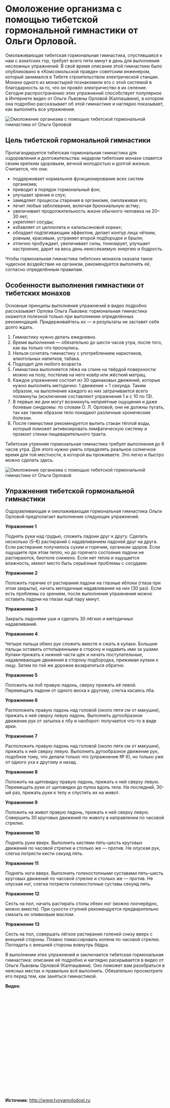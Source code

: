 # Омоложение организма с помощью тибетской гормональной гимнастики от Ольги Орловой.
Омолаживающая тибетская гормональная гимнастика, спустившаяся к нам с азиатских гор, требует всего пяти минут в день для выполнения несложных упражнений. В своё время описание этой гимнастики было опубликовано в «Комсомольской правде» советским инженером, который занимался в Тибете строительством электрической станции. Монахи одного из монастырей познакомили его с этой системой в благодарность за то, что он провёл электричество в их селение. Сегодня распространению этих упражнений способствует популярное в Интернете видео от Ольги Львовны Орловой (Калпашвини), в котором она подробно рассказывает об этой гимнастике и наглядно показывает, как выполнять все упражнения.

![Омоложение организма с помощью тибетской гормональной гимнастики от Ольги Орловой](/images/Houseworks/Health/tibet_gimnastika_01.jpg 'Омоложение организма с помощью тибетской гормональной гимнастики от Ольги Орловой')

## Цель тибетской гормональной гимнастики

Пропагандируется тибетская гормональная гимнастика для оздоровления и долгожительства: недаром тибетские монахи славятся своим крепким здоровьем, вечной молодостью и долгой жизнью. Считается, что она:

- поддерживает нормальное функционирование всех систем организма;
- приводит в порядок гормональный фон;
- улучшает зрение и слух;
- замедляет процессы старения в организме, омолаживая его;
- лечит любые заболевания, включая бронхиальную астму;
- увеличивает продолжительность жизни обычного человека на 20–30 лет;
- укрепляет сосуды;
- избавляет от целлюлита и «апельсиновой корки»;
- обладает подтягивающим эффектом, делает контур лица чётким, ровным, красивым, устраняет второй подбородок и брыли;
- отлично пробуждает, увеличивает силы, тонизирует, улучшает настроение, дарит на весь день неиссякаемую энергию и бодрость.

Чтобы гормональная гимнастика тибетских монахов оказала такое чудесное воздействие на организм, рекомендуется выполнять её, согласно определённым правилам.

## Особенности выполнения гимнастики от тибетских монахов

Основные принципы выполнения упражнений в видео подробно рассказывает Орлова Ольга Львовна: гормональная гимнастика окажется полезной только при выполнении определённых рекомендаций. Придерживайтесь их — и результаты не заставят себя долго ждать.

1. Гимнастику нужно делать ежедневно.
2. Время выполнения — обязательно до шести часов утра, после того, как вы только что проснулись.
3. Нельзя сочетать гимнастику с употреблением наркотиков, алкогольных напитков, табака.
4. Подходит для любого возраста.
5. Гимнастика выполняется лёжа на спине на твёрдой поверхности: можно на полу, постелив на него ковёр или жёсткий матрац.
6. Каждое упражнение состоит из 30 одинаковых движений, которые нужно выполнять методично: 1 движение = 1 секунда. Таким образом, на выполнение каждого из них затрачивается всего полминуты (исключение составляют упражнения 1 и с 10 по 13).
7. В первые же дни могут возникнуть неприятные ощущения и даже болевые синдромы: по словам О. Л. Орловой, они не должны пугать, так как таким образом тело покидают различные хронические болезни.
8. После гимнастики рекомендуется выпить стакан тёплой воды, который поможет активизировать лимфатическую систему и промоет стенки пищеварительного тракта.

Тибетская утренняя гормональная гимнастика требует выполнения до 6 часов утра. Для этого нужно уметь определять реальное солнечное время для той местности, в которой вы проживаете. Это легко и быстро можно сделать здесь.

![Омоложение организма с помощью тибетской гормональной гимнастики от Ольги Орловой](/images/Houseworks/Health/tibet_gimnastika_02.jpg 'Омоложение организма с помощью тибетской гормональной гимнастики от Ольги Орловой')

## Упражнения тибетской гормональной гимнастики

Оздоравливающая и омолаживающая гормональная гимнастика Ольги Орловой предполагает выполнение следующих упражнений.

**Упражнение 1**

Поднять руки над грудью, сложить ладони друг к другу. Сделать несколько (5–6) растираний с надавливанием ладоней друг на друга. Если растирание получилось сухим и горячим, организм здоров. Если ощущаете при этом тепло, но до горячего состояния ладони не растираются, биополе снижено. Если нет тепла и ощущается влажность, имеют место быть серьёзные проблемы с сосудами.

**Упражнение 2**

Положить горячие от растирания ладони на глазные яблоки (глаза при этом закрыты), начать методичные надавливания на них (30 раз). Если есть проблемы со зрением, после выполнения упражнения можно оставить ладони на глазах ещё пару минут.

**Упражнение 3**

Закрыть ладонями уши и сделать 30 лёгких и методичных надавливаний.

**Упражнение 4**

Четыре пальца обеих рук сложить вместе и сжать в кулаки. Большие пальцы оставить оттопыренными в сторону и надавить ими за ушами. Кулаки прижать к нижней части щёк и начать поступательные, надавливающие движения в сторону подбородка, прижимая кулаки к лицу. Затем по той же дорожке возвратиться обратно.

**Упражнение 5**

Положить на лоб правую ладонь, сверху прижать её левой. Перемещать ладони от одного виска к другому, слегка касаясь лба.

**Упражнение 6**

Расположить правую ладонь над головой (около пяти см от макушки), прижать к ней сверху левую ладонь. Выполнить дугообразное движение рук от затылка к лбу и наоборот: получается что-то в виде арки.

**Упражнение 7**

Расположить правую ладонь над головой (около пяти см от макушки), прижать к ней сверху левую. Выполнить дугообразное движение рук, подобное тому, что делали только что (упражнение № 6), но только уже от одного уха к другому и назад.

**Упражнение 8**

Положить на щитовидку правую ладонь, прижать к ней сверху левую. Перемещать руки от щитовидки до пупка вдоль тела. На последний, 30-ый раз, прижать руки к телу и спустить их на живот.

**Упражнение 9**

Положить на живот правую ладонь, прижать к ней сверху левую. Совершить 30 круговых движений по животу в направлении по часовой стрелке.

**Упражнение 10**

Поднять руки вверх. Выполнить кистями пять–шесть круговых движений по часовой стрелке и столько же — против. Не опуская рук, слегка потрясти кисти секунд пять.

**Упражнение 11**

Поднять ноги вверх. Выполнить голеностопными суставами пять–шесть круговых движений по часовой стрелке и столько же — против. Не опуская ног, слегка потрясти голеностопные суставы секунд пять.

**Упражнение 12**

Сесть на пол, начать растирать стопы обеих ног (можно поочерёдно, можно вместе). При сухости ступней рекомендуется предварительно смазать их оливковым маслом.

**Упражнение 13**

Сесть на пол, совершать лёгкое растирание голеней снизу вверх с внешней стороны. Плавно помассировать колени по часовой стрелке. Погладить с внешней стороны вовнутрь бёдра.

В выполнении этих упражнений и заключается тибетская гормональная гимнастика: описание её подробно и наглядно раскрывается в видео от Ольги Львовны Орловой (Калпашвини). Оно поможет вам разобраться в неясных местах и правильно всё выполнить. Обязательно просмотрите его перед тем, как заняться гимнастикой.

**Видео**:

<div class="youtube" id="list=PLPauQdCuxC3Q8MBgCUtIDPY4fKV5F9uI9&v=PsVRF9zgIFk" style="width: 560px; height: 315px;"></div>

**Источник**: http://www.tvoyamolodost.ru
